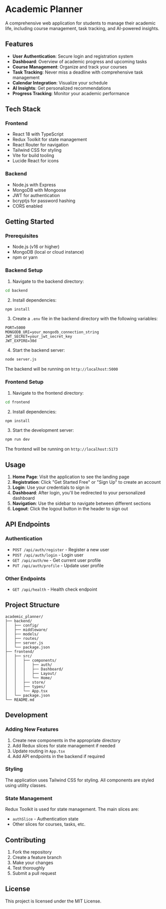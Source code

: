 # Academic Planner

A comprehensive web application for students to manage their academic life, including course management, task tracking, and AI-powered insights.

## Features

- **User Authentication**: Secure login and registration system
- **Dashboard**: Overview of academic progress and upcoming tasks
- **Course Management**: Organize and track your courses
- **Task Tracking**: Never miss a deadline with comprehensive task management
- **Calendar Integration**: Visualize your schedule
- **AI Insights**: Get personalized recommendations
- **Progress Tracking**: Monitor your academic performance

## Tech Stack

### Frontend
- React 18 with TypeScript
- Redux Toolkit for state management
- React Router for navigation
- Tailwind CSS for styling
- Vite for build tooling
- Lucide React for icons

### Backend
- Node.js with Express
- MongoDB with Mongoose
- JWT for authentication
- bcryptjs for password hashing
- CORS enabled

## Getting Started

### Prerequisites
- Node.js (v16 or higher)
- MongoDB (local or cloud instance)
- npm or yarn

### Backend Setup

1. Navigate to the backend directory:
```bash
cd backend
```

2. Install dependencies:
```bash
npm install
```

3. Create a `.env` file in the backend directory with the following variables:
```env
PORT=5000
MONGODB_URI=your_mongodb_connection_string
JWT_SECRET=your_jwt_secret_key
JWT_EXPIRE=30d
```

4. Start the backend server:
```bash
node server.js
```

The backend will be running on `http://localhost:5000`

### Frontend Setup

1. Navigate to the frontend directory:
```bash
cd frontend
```

2. Install dependencies:
```bash
npm install
```

3. Start the development server:
```bash
npm run dev
```

The frontend will be running on `http://localhost:5173`

## Usage

1. **Home Page**: Visit the application to see the landing page
2. **Registration**: Click "Get Started Free" or "Sign Up" to create an account
3. **Login**: Use your credentials to sign in
4. **Dashboard**: After login, you'll be redirected to your personalized dashboard
5. **Navigation**: Use the sidebar to navigate between different sections
6. **Logout**: Click the logout button in the header to sign out

## API Endpoints

### Authentication
- `POST /api/auth/register` - Register a new user
- `POST /api/auth/login` - Login user
- `GET /api/auth/me` - Get current user profile
- `PUT /api/auth/profile` - Update user profile

### Other Endpoints
- `GET /api/health` - Health check endpoint

## Project Structure

```
academic_planner/
├── backend/
│   ├── config/
│   ├── middleware/
│   ├── models/
│   ├── routes/
│   ├── server.js
│   └── package.json
├── frontend/
│   ├── src/
│   │   ├── components/
│   │   │   ├── auth/
│   │   │   ├── Dashboard/
│   │   │   ├── Layout/
│   │   │   └── Home/
│   │   ├── store/
│   │   ├── types/
│   │   └── App.tsx
│   └── package.json
└── README.md
```

## Development

### Adding New Features
1. Create new components in the appropriate directory
2. Add Redux slices for state management if needed
3. Update routing in `App.tsx`
4. Add API endpoints in the backend if required

### Styling
The application uses Tailwind CSS for styling. All components are styled using utility classes.

### State Management
Redux Toolkit is used for state management. The main slices are:
- `authSlice` - Authentication state
- Other slices for courses, tasks, etc.

## Contributing

1. Fork the repository
2. Create a feature branch
3. Make your changes
4. Test thoroughly
5. Submit a pull request

## License

This project is licensed under the MIT License. 